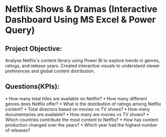 # Netflix Shows & Dramas (Interactive Dashboard Using MS Excel & Power Query)
## Project Objective:
Analyse Netflix's content library using Power BI to explore trends in genres, ratings, and release years. Created interactive visuals to understand viewer preferences and global content distribution. 
## Questions(KPIs):
•	How many total titles are available on Netflix?
•	How many different genres does Netflix offer?
•	What is the distribution of ratings among Netflix content?
•	Total directors based on movies vs TV shows?
•	How many documentaries are available?
•	How many are movies vs TV shows?
•	Which countries contribute the most content to Netflix?
•	How has content production changed over the years?
•	Which year had the highest number of releases?


